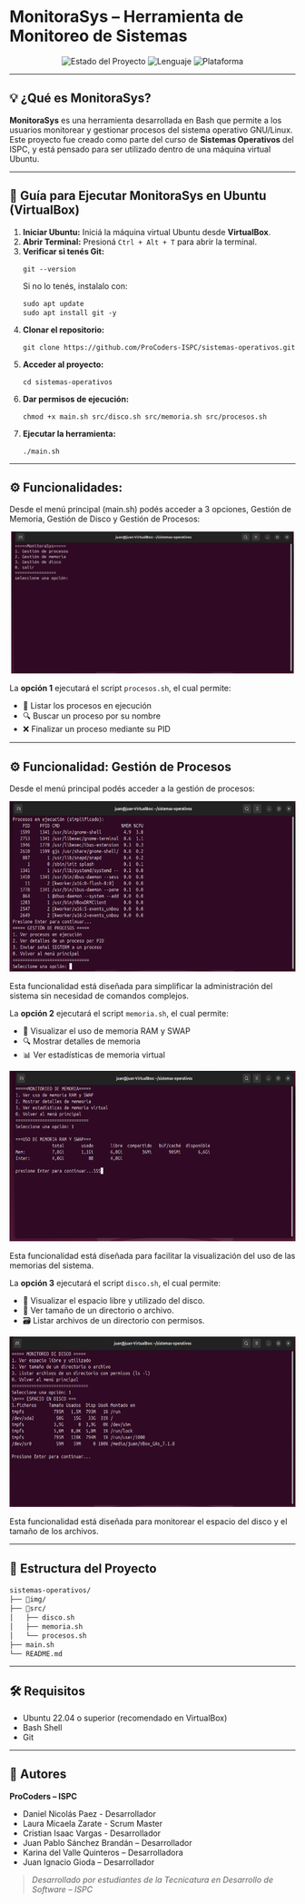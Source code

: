 
<h1>MonitoraSys – Herramienta de Monitoreo de Sistemas</h1>

<div align="center">
  <img src="https://img.shields.io/badge/Estado-En%20Desarrollo-yellow" alt="Estado del Proyecto">
  <img src="https://img.shields.io/badge/Lenguaje-Bash-blue" alt="Lenguaje">
  <img src="https://img.shields.io/badge/Plataforma-Ubuntu%20(VirtualBox)-orange" alt="Plataforma">
</div>

<hr>

<h2>💡 ¿Qué es MonitoraSys?</h2>
<p>
  <strong>MonitoraSys</strong> es una herramienta desarrollada en Bash que permite a los usuarios monitorear y gestionar procesos del sistema operativo GNU/Linux.
  Este proyecto fue creado como parte del curso de <strong>Sistemas Operativos</strong> del ISPC, y está pensado para ser utilizado dentro de una máquina virtual Ubuntu.
</p>

<hr>

<h2>📄 Guía para Ejecutar MonitoraSys en Ubuntu (VirtualBox)</h2>

<ol>
  <li><strong>Iniciar Ubuntu:</strong> Iniciá la máquina virtual Ubuntu desde <strong>VirtualBox</strong>.</li>
  <li><strong>Abrir Terminal:</strong> Presioná <code>Ctrl + Alt + T</code> para abrir la terminal.</li>
  <li><strong>Verificar si tenés Git:</strong>
    <pre><code>git --version</code></pre>
    Si no lo tenés, instalalo con:
    <pre><code>sudo apt update
sudo apt install git -y</code></pre>
  </li>
  <li><strong>Clonar el repositorio:</strong>
    <pre><code>git clone https://github.com/ProCoders-ISPC/sistemas-operativos.git</code></pre>
  </li>
  <li><strong>Acceder al proyecto:</strong>
    <pre><code>cd sistemas-operativos</code></pre>
  </li>
  <li><strong>Dar permisos de ejecución:</strong>
    <pre><code>chmod +x main.sh src/disco.sh src/memoria.sh src/procesos.sh</code></pre>
  </li>
  <li><strong>Ejecutar la herramienta:</strong>
    <pre><code>./main.sh</code></pre>
  </li>
</ol>

<hr>

<h2>⚙️ Funcionalidades: </h2>
<p>Desde el menú principal (main.sh) podés acceder a 3 opciones, Gestión de Memoria, Gestión de Disco y Gestión de Procesos:</p>
<div align="center">
 <img src="./img/captura_main.PNG" alt="Menú Principal" height="250">
</div>

<p>La <strong>opción 1</strong> ejecutará el script <code>procesos.sh</code>, el cual permite:</p>
<ul>
  <li>📄 Listar los procesos en ejecución</li>
  <li>🔍 Buscar un proceso por su nombre</li>
  <li>❌ Finalizar un proceso mediante su PID</li>
</ul>

<hr>

<h2>⚙️ Funcionalidad: Gestión de Procesos</h2>
<p>Desde el menú principal podés acceder a la gestión de procesos:</p>
<div align="center">
 <img src="./img/captura_procesos.PNG" alt="Gestión de Procesos" height="300">
</div>

<p>Esta funcionalidad está diseñada para simplificar la administración del sistema sin necesidad de comandos complejos.</p>


<p>La <strong>opción 2</strong> ejecutará el script <code>memoria.sh</code>, el cual permite:</p>
<ul>
  <li>🧩 Visualizar el uso de memoria RAM y SWAP</li>
  <li>🔍 Mostrar detalles de memoria</li>
  <li>📊 Ver estadísticas de memoria virtual</li>
</ul>

<div align="center">
 <img src="./img/captura_memoria.PNG" alt="Gestión de Memoria" height="300">
</div>

<p>Esta funcionalidad está diseñada para facilitar la visualización del uso de las memorias del sistema.</p>


<p>La <strong>opción 3</strong> ejecutará el script <code>disco.sh</code>, el cual permite:</p>
<ul>
  <li>💾 Visualizar el espacio libre y utilizado del disco.</li>
  <li>📂 Ver tamaño de un directorio o archivo.</li>
  <li>🗃️ Listar archivos de un directorio con permisos.</li>
</ul>

<div align="center">
 <img src="./img/captura_disco.PNG" alt="Gestión de Disco" height="300">
</div>

<p>Esta funcionalidad está diseñada para monitorear el espacio del disco y el tamaño de los archivos.</p>



<hr>

<h2>📁 Estructura del Proyecto</h2>
<pre><code>sistemas-operativos/
├── 📁img/
├── 📁src/
│   ├── disco.sh
│   ├── memoria.sh
│   └── procesos.sh
├── main.sh
└── README.md
</code></pre>

<hr>

<h2>🛠️ Requisitos</h2>
<ul>
  <li>Ubuntu 22.04 o superior (recomendado en VirtualBox)</li>
  <li>Bash Shell</li>
  <li>Git</li>
</ul>


<hr>

<h2>👥 Autores</h2>
<p><strong>ProCoders – ISPC</strong></p>
<ul>
  <li>Daniel Nicolás Paez - Desarrollador</li>
  <li>Laura Micaela Zarate - Scrum Master</li>
  <li>Cristian Isaac Vargas - Desarrollador</li>
  <li>Juan Pablo Sánchez Brandán – Desarrollador</li>
  <li>Karina del Valle Quinteros – Desarrolladora</li>
  <li>Juan Ignacio Gioda – Desarrollador</li>
</ul>

<blockquote><em>Desarrollado por estudiantes de la Tecnicatura en Desarrollo de Software – ISPC</em></blockquote>


